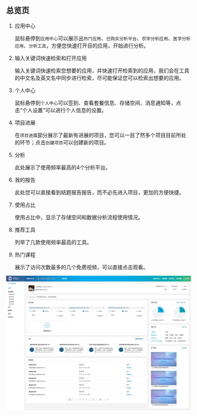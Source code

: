## 总览页

1. 应用中心

    鼠标悬停到`应用中心`可以展示出`热门应用`、`已购买分析平台`、`农学分析应用`、`医学分析应用`、`分析工具`，方便您快速打开目的应用，开始进行分析。

2. 输入关键词快速检索和打开应用

    输入关键词快速检索您想要的应用，并快速打开检索到的应用，我们会在工具的中文名及英文名中同步进行检索，尽可能保证您可以检索出想要的应用。

3. 个人中心

    鼠标悬停到`个人中心`可以签到、查看套餐信息、存储空间、消息通知等，点击“个人设置”可以进行个人信息的设置。

4. 项目进展

    在`项目进展`部分展示了最新有进展的项目，您可以一目了然多个项目目前所处的环节；点击`创建项目`可以创建新的项目。

5. 分析

    此处展示了使用频率最高的4个分析平台。

6. 我的报告

    此处您可以直接看到结题报告报告，而不必先进入项目，更加的方便快捷。

7. 使用占比

    使用占比中，显示了存储空间和数据分析流程使用情况。

8. 推荐工具

    列举了几款使用频率最高的工具。

9. 热门课程

    展示了访问次数最多的几个免费视频，可以直接点击观看。

![overview-page](./img/overview-page.jpg)